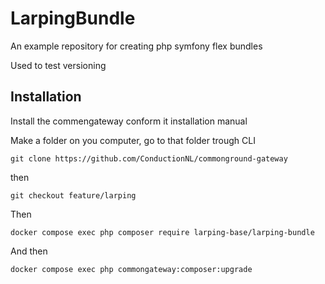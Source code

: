 # LarpingBundle
An example repository for creating php symfony flex bundles

Used to test versioning

## Installation

Install the commengateway conform it installation manual

Make a folder on you computer, go to that folder trough CLI

```cli
git clone https://github.com/ConductionNL/commonground-gateway
```

then

```cli
git checkout feature/larping
```

Then 

```cli
docker compose exec php composer require larping-base/larping-bundle
```

And then

```cli
docker compose exec php commongateway:composer:upgrade
```
